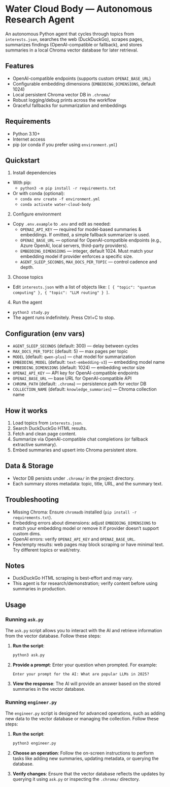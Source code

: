 # Water Cloud Body — Autonomous Research Agent

An autonomous Python agent that cycles through topics from `interests.json`, searches the web (DuckDuckGo), scrapes pages, summarizes findings (OpenAI-compatible or fallback), and stores summaries in a local Chroma vector database for later retrieval.

## Features
- OpenAI-compatible endpoints (supports custom `OPENAI_BASE_URL`)
- Configurable embedding dimensions (`EMBEDDING_DIMENSIONS`, default 1024)
- Local persistent Chroma vector DB in `.chroma/`
- Robust logging/debug prints across the workflow
- Graceful fallbacks for summarization and embeddings

## Requirements
- Python 3.10+
- Internet access
- pip (or conda if you prefer using `environment.yml`)

## Quickstart
1) Install dependencies
- With pip:
  - `python3 -m pip install -r requirements.txt`
- Or with conda (optional):
  - `conda env create -f environment.yml`
  - `conda activate water-cloud-body`

2) Configure environment
- Copy `.env.example` to `.env` and edit as needed:
  - `OPENAI_API_KEY` — required for model-based summaries & embeddings. If omitted, a simple fallback summarizer is used.
  - `OPENAI_BASE_URL` — optional for OpenAI-compatible endpoints (e.g., Azure OpenAI, local servers, third-party providers).
  - `EMBEDDING_DIMENSIONS` — integer, default 1024. Must match your embedding model if provider enforces a specific size.
  - `AGENT_SLEEP_SECONDS`, `MAX_DOCS_PER_TOPIC` — control cadence and depth.

3) Choose topics
- Edit `interests.json` with a list of objects like: `[ { "topic": "quantum computing" }, { "topic": "LLM routing" } ]`.

4) Run the agent
- `python3 study.py`
- The agent runs indefinitely. Press Ctrl+C to stop.

## Configuration (env vars)
- `AGENT_SLEEP_SECONDS` (default: 300) — delay between cycles
- `MAX_DOCS_PER_TOPIC` (default: 5) — max pages per topic
- `MODEL` (default: `qwen-plus`) — chat model for summarization
- `EMBEDDING_MODEL` (default: `text-embedding-v3`) — embedding model name
- `EMBEDDING_DIMENSIONS` (default: 1024) — embedding vector size
- `OPENAI_API_KEY` — API key for OpenAI-compatible endpoints
- `OPENAI_BASE_URL` — base URL for OpenAI-compatible API
- `CHROMA_PATH` (default: `.chroma`) — persistence path for vector DB
- `COLLECTION_NAME` (default: `knowledge_summaries`) — Chroma collection name

## How it works
1. Load topics from `interests.json`.
2. Search DuckDuckGo HTML results.
3. Fetch and clean page content.
4. Summarize via OpenAI-compatible chat completions (or fallback extractive summary).
5. Embed summaries and upsert into Chroma persistent store.

## Data & Storage
- Vector DB persists under `.chroma/` in the project directory.
- Each summary stores metadata: topic, title, URL, and the summary text.

## Troubleshooting
- Missing Chroma: Ensure `chromadb` installed (`pip install -r requirements.txt`).
- Embedding errors about dimensions: adjust `EMBEDDING_DIMENSIONS` to match your embedding model or remove it if provider doesn’t support custom dims.
- OpenAI errors: verify `OPENAI_API_KEY` and `OPENAI_BASE_URL`.
- Few/empty results: web pages may block scraping or have minimal text. Try different topics or wait/retry.

## Notes
- DuckDuckGo HTML scraping is best-effort and may vary.
- This agent is for research/demonstration; verify content before using summaries in production.

## Usage

### Running `ask.py`
The `ask.py` script allows you to interact with the AI and retrieve information from the vector database. Follow these steps:

1. **Run the script**:
   ```bash
   python3 ask.py
   ```

2. **Provide a prompt**:
   Enter your question when prompted. For example:
   ```
   Enter your prompt for the AI: What are popular LLMs in 2025?
   ```

3. **View the response**:
   The AI will provide an answer based on the stored summaries in the vector database.

### Running `engineer.py`
The `engineer.py` script is designed for advanced operations, such as adding new data to the vector database or managing the collection. Follow these steps:

1. **Run the script**:
   ```bash
   python3 engineer.py
   ```

2. **Choose an operation**:
   Follow the on-screen instructions to perform tasks like adding new summaries, updating metadata, or querying the database.

3. **Verify changes**:
   Ensure that the vector database reflects the updates by querying it using `ask.py` or inspecting the `.chroma/` directory.
